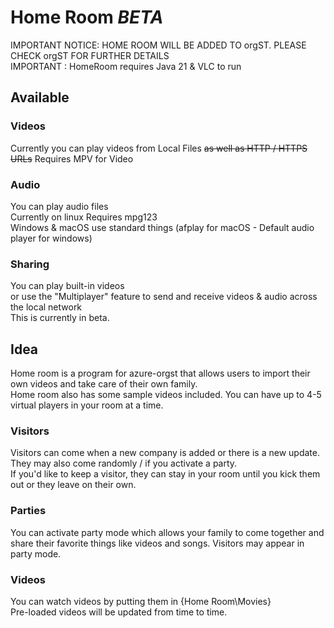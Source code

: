 # Home Room  *BETA*
IMPORTANT NOTICE: HOME ROOM WILL BE ADDED TO orgST. PLEASE CHECK orgST FOR FURTHER DETAILS  
IMPORTANT : HomeRoom requires Java 21 & VLC to run  
  
## Available
### Videos
Currently you can play videos from Local Files ~~as well as HTTP / HTTPS URLs~~
Requires MPV for Video
  
### Audio 
You can play audio files  
Currently on linux Requires mpg123  
Windows & macOS use standard things (afplay for macOS - Default audio player for windows)
  
### Sharing
You can play built-in videos  
or use the "Multiplayer" feature to send and receive videos & audio across the local network  
This is currently in beta.
  
## Idea
Home room is a program for azure-orgst that allows users to import their own videos and take care of their own family.  
Home room also has some sample videos included.
You can have up to 4-5 virtual players in your room at a time.  
  
### Visitors  
Visitors can come when a new company is added or there is a new update.  
They may also come randomly / if you activate a party.  
If you'd like to keep a visitor, they can stay in your room until you kick them out or they leave on their own.  
  
### Parties  
You can activate party mode which allows your family to come together and share their favorite things like videos and songs.
Visitors may appear in party mode.  
  
### Videos  
You can watch videos by putting them in {Home Room\Movies}  
Pre-loaded videos will be updated from time to time.  
  
